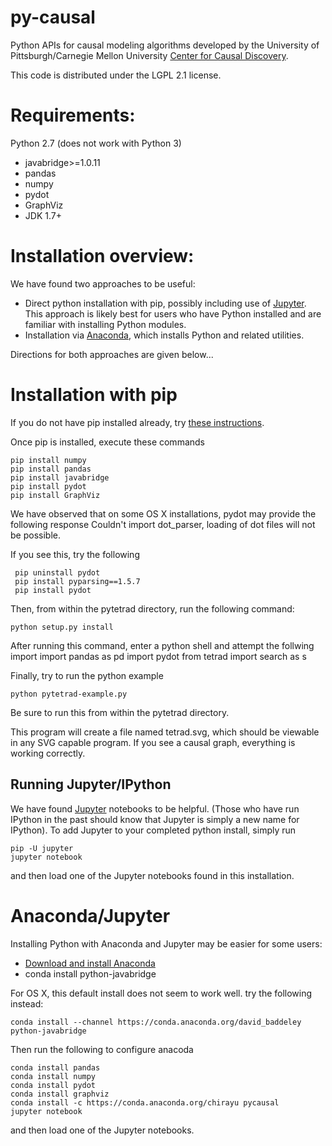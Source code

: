 py-causal
========
Python APIs for causal modeling algorithms developed by the University of Pittsburgh/Carnegie Mellon University [Center for Causal Discovery](http://www.ccd.pitt.edu). 


This code is distributed under the LGPL 2.1 license.

Requirements:
============

Python 2.7 (does not work with Python 3)
* javabridge>=1.0.11
* pandas
* numpy 
* pydot
* GraphViz
* JDK 1.7+

Installation overview:
======================
We have found two approaches to be useful:
* Direct python installation with pip, possibly including use of [Jupyter](http://jupyter.org/). This approach is likely best for users who have Python installed and are familiar with installing Python modules.
* Installation via [Anaconda](https://www.continuum.io/downloads), which  installs Python and related utilities.

Directions for both approaches are given below...

Installation with pip
=====================

If you do not have pip installed already, try [these instructions](https://pip.pypa.io/en/stable/installing/).

Once pip is installed, execute these commands

    pip install numpy
    pip install pandas
    pip install javabridge
    pip install pydot 
    pip install GraphViz

We have observed that on some OS X installations, pydot may provide the following response
    Couldn't import dot_parser, loading of dot files will not be possible.

If you see this, try the following

     pip uninstall pydot
     pip install pyparsing==1.5.7
     pip install pydot


Then, from within the pytetrad directory, run the following command:

    python setup.py install
    

After running this command, enter a python shell and attempt the follwing import
    import pandas as pd
    import pydot
    from tetrad import search as s

Finally, try to run the python example

    python pytetrad-example.py

Be sure to run this from within the pytetrad directory.

This program will create a file named tetrad.svg, which should be viewable in any SVG capable program. If you see a causal graph, everything is working correctly.

Running Jupyter/IPython
-----------------------

We have found [Jupyter](http://jupyter.org/) notebooks to be helpful. (Those who have run IPython in the past should know that Jupyter is simply a new name for IPython). To add Jupyter to your completed python install, simply run

    pip -U jupyter
    jupyter notebook
 
 
 and then load one of the Jupyter notebooks found in this installation. 

Anaconda/Jupyter
================

Installing Python with Anaconda and Jupyter may be easier for some users:

* [Download and install Anaconda](https://www.continuum.io/downloads)
* conda install python-javabridge

For OS X, this default install does not seem to work well. try the following instead:

    conda install --channel https://conda.anaconda.org/david_baddeley python-javabridge

Then run the following to configure anacoda

    conda install pandas  
    conda install numpy
    conda install pydot
    conda install graphviz 
    conda install -c https://conda.anaconda.org/chirayu pycausal 
    jupyter notebook

and then load one of the Jupyter notebooks.

